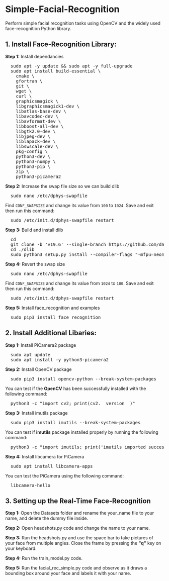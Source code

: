 # Simple-Facial-Recognition
Perform simple facial recognition tasks using OpenCV and the widely used face-recognition Python library. 

## 1. Install Face-Recognition Library: 

**Step 1:** Install dependancies

<pre>
  sudo apt -y update && sudo apt -y full-upgrade
  sudo apt install build-essential \
    cmake \
    gfortran \
    git \
    wget \
    curl \
    graphicsmagick \
    libgraphicsmagick1-dev \
    libatlas-base-dev \
    libavcodec-dev \
    libavformat-dev \
    libboost-all-dev \
    libgtk2.0-dev \
    libjpeg-dev \
    liblapack-dev \
    libswscale-dev \
    pkg-config \
    python3-dev \
    python3-numpy \
    python3-pip \
    zip \
    python3-picamera2
</pre>

**Step 2:** Increase the swap file size so we can build dlib

<pre>
  sudo nano /etc/dphys-swapfile
</pre>

Find `CONF_SWAPSIZE` and change its value from `100` to `1024`. Save and exit then run this command:

<pre>
  sudo /etc/init.d/dphys-swapfile restart
</pre>

**Step 3:** Build and install dlib
<pre>
  cd
  git clone -b 'v19.6' --single-branch https://github.com/davisking/dlib.git
  cd ./dlib
  sudo python3 setup.py install --compiler-flags "-mfpu=neon"
</pre>

**Step 4:** Revert the swap size
<pre>
  sudo nano /etc/dphys-swapfile
</pre>
Find `CONF_SWAPSIZE` and change its value from `1024` to `100`. Save and exit then run this command:

<pre>
  sudo /etc/init.d/dphys-swapfile restart
</pre>

**Step 5:** Install face_recognition and examples

<pre>
  sudo pip3 install face_recognition
</pre>

## 2. Install Additional Libaries: 

**Step 1:** Install PiCamera2 package

<pre>
  sudo apt update
  sudo apt install -y python3-picamera2
</pre>  


**Step 2:** Install OpenCV package

<pre>
  sudo pip3 install opencv-python --break-system-packages
</pre>

You can test if the **OpenCV** has been successfully installed with the following command: 

<pre>
  python3 -c "import cv2; print(cv2.__version__)"
</pre>

**Step 3:** Install imutils package
<pre>
  sudo pip3 install imutils --break-system-packages
</pre>

You can test if **imutils** package installed properly by running the following command: 

<pre>
  python3 -c "import imutils; print('imutils imported successfully')"
</pre>

**Step 4:** Install libcamera for PiCamera

<pre>
  sudo apt install libcamera-apps
</pre>

You can test the PiCamera using the following command:

<pre>
  libcamera-hello
</pre>

## 3. Setting up the Real-Time Face-Recognition

**Step 1:** Open the Datasets folder and rename the your_name file to your name, and delete the dummy file inside. 

**Step 2:** Open headshots.py code and change the name to your name.

**Step 3:** Run the headshots.py and use the space bar to take pictures of your face from multiple angles. Close the frame by pressing the **"q"** key on your keyboard.

**Step 4:** Run the train_model.py code.

**Step 5:** Run the facial_rec_simple.py code and observe as it draws a bounding box around your face and labels it with your name.
